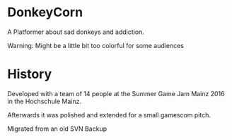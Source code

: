 # DonkeyCorn

A Platformer about sad donkeys and addiction.

Warning: Might be a little bit too colorful for some audiences

# History

Developed with a team of 14 people at the Summer Game Jam Mainz 2016 in the Hochschule Mainz.

Afterwards it was polished and extended for a small gamescom pitch.

Migrated from an old SVN Backup
